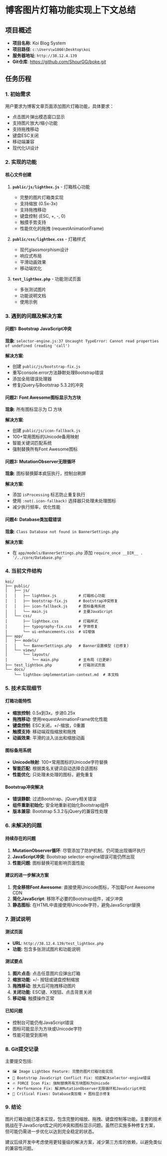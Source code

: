 # 博客图片灯箱功能实现上下文总结

## 项目概述
- **项目名称**: Koi Blog System
- **项目路径**: `c:\Users\w1866\Desktop\koi`
- **服务器地址**: `http://38.12.4.139`
- **Git仓库**: https://github.com/ShourGG/boke.git

## 任务历程

### 1. 初始需求
用户要求为博客文章页面添加图片灯箱功能，具体要求：
- 点击图片弹出模态窗口显示
- 支持图片放大/缩小功能
- 支持拖拽移动
- 键盘ESC关闭
- 移动端兼容
- 现代化UI设计

### 2. 实现的功能

#### 核心文件创建
1. **`public/js/lightbox.js`** - 灯箱核心功能
   - 完整的图片灯箱类实现
   - 支持缩放 (0.5x-3x)
   - 支持拖拽移动
   - 键盘控制 (ESC, +, -, 0)
   - 触摸手势支持
   - 性能优化的拖拽 (requestAnimationFrame)

2. **`public/css/lightbox.css`** - 灯箱样式
   - 现代glassmorphism设计
   - 响应式布局
   - 平滑动画效果
   - 移动端优化

3. **`test_lightbox.php`** - 功能测试页面
   - 多张测试图片
   - 功能说明文档
   - 使用示例

### 3. 遇到的问题及解决方案

#### 问题1: Bootstrap JavaScript冲突
**现象**: `selector-engine.js:37 Uncaught TypeError: Cannot read properties of undefined (reading 'call')`

**解决方案**:
- 创建 `public/js/bootstrap-fix.js`
- 重写console.error方法静默处理Bootstrap错误
- 添加全局错误处理器
- 修复jQuery与Bootstrap 5.3.2的冲突

#### 问题2: Font Awesome图标显示为方块
**现象**: 所有图标显示为 □ 方块

**解决方案**:
- 创建 `public/js/icon-fallback.js`
- 100+常用图标的Unicode备用映射
- 智能关键词匹配系统
- 强制替换所有Font Awesome图标

#### 问题3: MutationObserver无限循环
**现象**: 图标替换脚本疯狂执行，控制台刷屏

**解决方案**:
- 添加 `isProcessing` 标志防止重复执行
- 使用 `:not(.icon-fallback)` 选择器只处理未处理图标
- 减少执行频率，优化性能

#### 问题4: Database类加载错误
**现象**: `Class Database not found in BannerSettings.php`

**解决方案**:
- 在 `app/models/BannerSettings.php` 添加 `require_once __DIR__ . '/../core/Database.php'`

### 4. 当前文件结构

```
koi/
├── public/
│   ├── js/
│   │   ├── lightbox.js          # 灯箱核心功能
│   │   ├── bootstrap-fix.js     # Bootstrap冲突修复
│   │   ├── icon-fallback.js     # 图标备用系统
│   │   └── main.js              # 主要JavaScript
│   └── css/
│       ├── lightbox.css         # 灯箱样式
│       ├── typography-fix.css   # 字体修复
│       └── ui-enhancements.css  # UI增强
├── app/
│   ├── models/
│   │   └── BannerSettings.php   # Banner设置模型 (已修复)
│   └── views/
│       └── layouts/
│           └── main.php         # 主布局 (已更新)
├── test_lightbox.php            # 灯箱测试页面
└── docs/
    └── lightbox-implementation-context.md  # 本文档
```

### 5. 技术实现细节

#### 灯箱功能特性
- **缩放控制**: 0.5x到3x，步进0.25x
- **拖拽移动**: 使用requestAnimationFrame优化性能
- **键盘控制**: ESC关闭，+/-缩放，0重置
- **触摸支持**: 移动端双指缩放和拖拽
- **动画效果**: 平滑的淡入淡出和缩放动画

#### 图标备用系统
- **Unicode映射**: 100+常用图标的Unicode字符替换
- **智能匹配**: 根据类名关键词自动选择合适图标
- **性能优化**: 只处理未处理的图标，避免重复

#### Bootstrap冲突解决
- **错误静默**: 过滤Bootstrap、jQuery相关错误
- **组件重新初始化**: 安全地重新初始化Bootstrap组件
- **版本兼容**: Bootstrap 5.3.2与jQuery的兼容性处理

### 6. 未解决的问题

#### 持续存在的问题
1. **MutationObserver循环**: 尽管添加了防护机制，仍可能出现循环执行
2. **JavaScript冲突**: Bootstrap selector-engine错误可能仍然出现
3. **性能问题**: 图标替换可能影响页面性能

#### 建议的进一步解决方案
1. **完全移除Font Awesome**: 直接使用Unicode图标，不加载Font Awesome CDN
2. **简化JavaScript**: 移除不必要的Bootstrap组件，减少冲突
3. **静态图标**: 在HTML中直接使用Unicode字符，避免JavaScript替换

### 7. 测试说明

#### 测试页面
- **URL**: `http://38.12.4.139/test_lightbox.php`
- **功能**: 包含多张测试图片和功能说明

#### 测试要点
1. **图片点击**: 点击任意图片应弹出灯箱
2. **缩放功能**: +/- 按钮或键盘控制缩放
3. **拖拽移动**: 放大后可拖拽移动图片
4. **关闭功能**: ESC键、X按钮、点击背景关闭
5. **移动端**: 触摸操作正常

#### 已知问题
- 控制台可能仍有JavaScript错误
- 图标可能显示为方块或Unicode字符
- 性能可能受到影响

### 8. Git提交记录

主要提交包括:
- `🖼️ Image Lightbox Feature: 完整的图片灯箱功能实现`
- `🔧 Bootstrap JavaScript Conflict Fix: 彻底解决selector-engine错误`
- `🔥 FORCE Icon Fix: 强制替换所有方块图标为Unicode`
- `⚡ Performance Fix: 解决MutationObserver无限循环和JavaScript冲突`
- `🔧 Critical Fixes: Database类加载 + 图标显示修复`

### 9. 结论

图片灯箱功能已基本实现，包含完整的缩放、拖拽、键盘控制等功能。主要的技术挑战在于JavaScript库之间的冲突和图标显示问题。虽然已实施多种修复方案，但可能仍需进一步优化以达到完全稳定的状态。

建议后续开发中考虑使用更轻量级的解决方案，减少第三方库的依赖，以避免类似的兼容性问题。
